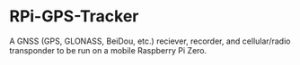 # RPi-GPS-Tracker
A GNSS (GPS, GLONASS, BeiDou, etc.) reciever, recorder, and cellular/radio transponder to be run on a mobile Raspberry Pi Zero.
